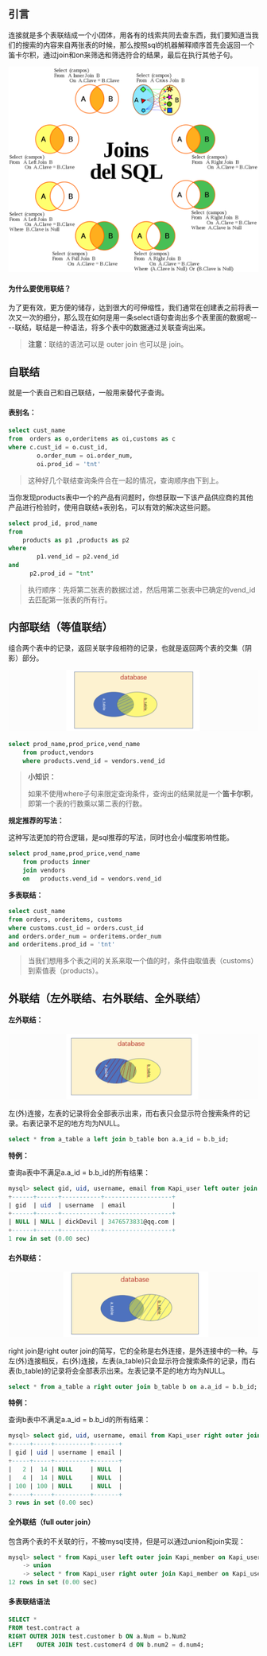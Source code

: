 ## 引言

连接就是多个表联结成一个小团体，用各有的线索共同去查东西，我们要知道当我们的搜索的内容来自两张表的时候，那么按照sql的机器解释顺序首先会返回一个笛卡尔积，通过join和on来筛选和筛选符合的结果，最后在执行其他子句。

![查看源图像](assets/1248px-Joins_del_SQL.svg.png)

#### 为什么要使用联结？

为了更有效，更方便的储存，达到很大的可伸缩性，我们通常在创建表之前将表一次又一次的细分，那么现在如何是用一条select语句查询出多个表里面的数据呢----联结，联结是一种语法，将多个表中的数据通过关联查询出来。

> **注意**：联结的语法可以是 outer join 也可以是 join。

## 自联结

就是一个表自己和自己联结，一般用来替代子查询。

#### 表别名：

```sql
select cust_name 
from  orders as o,orderitems as oi,customs as c 
where c.cust_id = o.cust_id,
	  	o.order_num = oi.order_num,
	  	oi.prod_id = 'tnt'
```

> 这种好几个联结查询条件合在一起的情况，查询顺序由下到上。

当你发现products表中一个的产品有问题时，你想获取一下该产品供应商的其他产品进行检验时，使用自联结+表别名，可以有效的解决这些问题。

```sql
select prod_id, prod_name 
from 
	products as p1 ,products as p2
where 
		p1.vend_id = p2.vend_id  
and
	  p2.prod_id = "tnt"
```

> 执行顺序：先将第二张表的数据过滤，然后用第二张表中已确定的vend_id去匹配第一张表的所有行。

## 内部联结（等值联结）

组合两个表中的记录，返回关联字段相符的记录，也就是返回两个表的交集（阴影）部分。

![image-20200331180911602](assets/image-20200331180911602.png)

```sql
select prod_name,prod_price,vend_name 
	from product,vendors 
	where products.vend_id = vendors.vend_id
```

> **小知识：**
>
> 如果不使用where子句来限定查询条件，查询出的结果就是一个**笛卡尔积**，即第一个表的行数乘以第二表的行数。

**规定推荐的写法：**

这种写法更加的符合逻辑，是sql推荐的写法，同时也会小幅度影响性能。

```sql
select prod_name,prod_price,vend_name 
	from products inner 
	join vendors
	on 	 products.vend_id = vendors.vend_id
```

**多表联结：**

```sql
select cust_name 
from orders, orderitems, customs 
where customs.cust_id = orders.cust_id 
and orders.order_num = orderitems.order_num 
and orderitems.prod_id = 'tnt'
```

> 当我们想用多个表之间的关系来取一个值的时，条件由取值表（customs）到索值表（products）。	

## 外联结（左外联结、右外联结、全外联结）

#### 左外联结：

![image-20200331181025022](assets/image-20200331181025022.png)

左(外)连接，左表的记录将会全部表示出来，而右表只会显示符合搜索条件的记录。右表记录不足的地方均为NULL。

```sql
select * from a_table a left join b_table bon a.a_id = b.b_id;
```

**特例：**

查询a表中不满足a.a_id = b.b_id的所有结果：

```sql
mysql> select gid, uid, username, email from Kapi_user left outer join Kapi_member on Kapi_user.id = Kapi_member.uid where Kapi_member.id is null; 
+------+------+-----------+-------------------+
| gid  | uid  | username  | email             |
+------+------+-----------+-------------------+
| NULL | NULL | dickDevil | 3476573831@qq.com |
+------+------+-----------+-------------------+
1 row in set (0.00 sec)
```

#### 右外联结：

![image-20200331181402178](assets/image-20200331181402178.png)

right join是right outer join的简写，它的全称是右外连接，是外连接中的一种。与左(外)连接相反，右(外)连接，左表(a_table)只会显示符合搜索条件的记录，而右表(b_table)的记录将会全部表示出来。左表记录不足的地方均为NULL。

```sql
select * from a_table a right outer join b_table b on a.a_id = b.b_id;
```

**特例：**

查询b表中不满足a.a_id = b.b_id的所有结果：

```sql
mysql> select gid, uid, username, email from Kapi_user right outer join Kapi_member on Kapi_user.id = Kapi_member.uid where Kapi_user.id is null; 
+-----+-----+----------+-------+
| gid | uid | username | email |
+-----+-----+----------+-------+
|   2 |  14 | NULL     | NULL  |
|   4 |  14 | NULL     | NULL  |
| 100 | 100 | NULL     | NULL  |
+-----+-----+----------+-------+
3 rows in set (0.00 sec)
```

#### 全外联结（full outer join）

包含两个表的不关联的行，不被mysql支持，但是可以通过union和join实现：

```sql
mysql> select * from Kapi_user left outer join Kapi_member on Kapi_user.id = Kapi_member.uid 
    -> union 
    -> select * from Kapi_user right outer join Kapi_member on Kapi_user.id = Kapi_member.uid;
12 rows in set (0.00 sec)
```

#### 多表联结语法

```sql
SELECT *
FROM test.contract a
RIGHT OUTER JOIN test.customer b ON a.Num = b.Num2
LEFT 	OUTER JOIN test.customer4 d ON b.num2 = d.num4;
```

